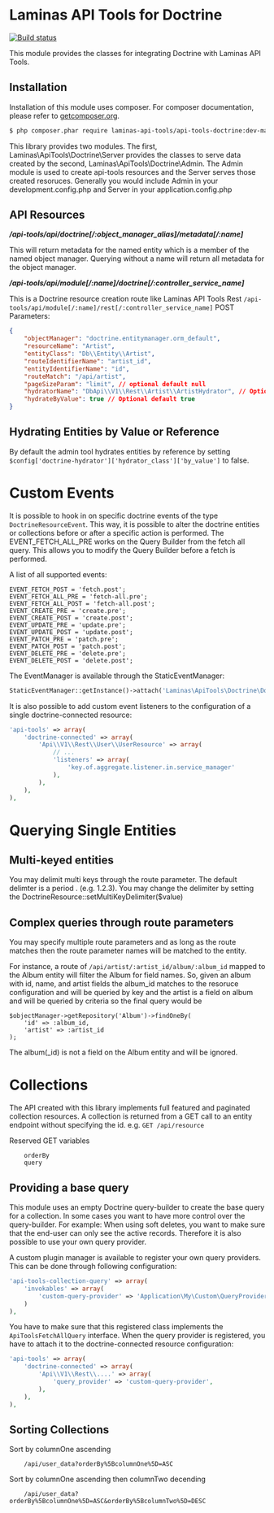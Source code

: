 Laminas API Tools for Doctrine
==============================

[![Build status](https://api.travis-ci.org/laminas-api-tools/api-tools-doctrine.svg)](https://travis-ci.org/laminas-api-tools/api-tools-doctrine)

This module provides the classes for integrating Doctrine with Laminas API Tools.

Installation
------------

Installation of this module uses composer. For composer documentation, please refer to
[getcomposer.org](http://getcomposer.org/).

```sh
$ php composer.phar require laminas-api-tools/api-tools-doctrine:dev-master
```

This library provides two modules.  The first, Laminas\ApiTools\Doctrine\Server provides
the classes to serve data created by the second, Laminas\ApiTools\Doctrine\Admin.  The
Admin module is used to create api-tools resources and the Server serves those
created resoruces.  Generally you would include Admin in your development.config.php
and Server in your application.config.php


API Resources
-------------


***/api-tools/api/doctrine[/:object_manager_alias]/metadata[/:name]***

This will return metadata for the named entity which is a member of the
named object manager.  Querying without a name will return all metadata
for the object manager.


***/api-tools/api/module[/:name]/doctrine[/:controller_service_name]***

This is a Doctrine resource creation route like Laminas API Tools Rest `/api-tools/api/module[/:name]/rest[/:controller_service_name]`
POST Parameters:

```json
{
    "objectManager": "doctrine.entitymanager.orm_default",
    "resourceName": "Artist",
    "entityClass": "Db\\Entity\\Artist",
    "routeIdentifierName": "artist_id",
    "entityIdentifierName": "id",
    "routeMatch": "/api/artist",
    "pageSizeParam": "limit", // optional default null
    "hydratorName": "DbApi\\V1\\Rest\\Artist\\ArtistHydrator", // Optional default generated
    "hydrateByValue": true // Optional default true
}
```


Hydrating Entities by Value or Reference
----------------------------------------

By default the admin tool hydrates entities by reference by setting `$config['doctrine-hydrator']['hydrator_class']['by_value']` to false.


Custom Events
=============
It is possible to hook in on specific doctrine events of the type `DoctrineResourceEvent`.
This way, it is possible to alter the doctrine entities or collections before or after a specific action is performed.
The EVENT_FETCH_ALL_PRE works on the Query Builder from the fetch all query.  This allows you to modify the Query Builder before a fetch is performed.

A list of all supported events:
```
EVENT_FETCH_POST = 'fetch.post';
EVENT_FETCH_ALL_PRE = 'fetch-all.pre';
EVENT_FETCH_ALL_POST = 'fetch-all.post';
EVENT_CREATE_PRE = 'create.pre';
EVENT_CREATE_POST = 'create.post';
EVENT_UPDATE_PRE = 'update.pre';
EVENT_UPDATE_POST = 'update.post';
EVENT_PATCH_PRE = 'patch.pre';
EVENT_PATCH_POST = 'patch.post';
EVENT_DELETE_PRE = 'delete.pre';
EVENT_DELETE_POST = 'delete.post';
```

The EventManager is available through the StaticEventManager:

```php
StaticEventManager::getInstance()->attach('Laminas\ApiTools\Doctrine\DoctrineResource', 'create.post', $callable);
```

It is also possible to add custom event listeners to the configuration of a single doctrine-connected resource:
```php
'api-tools' => array(
    'doctrine-connected' => array(
        'Api\\V1\\Rest\\User\\UserResource' => array(
            // ...
            'listeners' => array(
                'key.of.aggregate.listener.in.service_manager'
            ),
        ),
    ),
),
```

Querying Single Entities
========================

Multi-keyed entities
--------------------

You may delimit multi keys through the route parameter.  The default
delimter is a period . (e.g. 1.2.3).  You may change the delimiter by
setting the DoctrineResource::setMultiKeyDelimiter($value)


Complex queries through route parameters
----------------------------------------

You may specify multiple route parameters and as long as the route
matches then the route parameter names will be matched to the entity.

For instance, a route of ```/api/artist/:artist_id/album/:album_id``` mapped to the Album
entity will filter the Album for field names.  So, given an album with id, name, and artist
fields the album_id matches to the resoruce configuration and will be queried by key
and the artist is a field on album and will be queried by criteria so the final query
would be

```
$objectManager->getRepository('Album')->findOneBy(
    'id' => :album_id,
    'artist' => :artist_id
);
```

The album(_id) is not a field on the Album entity and will be ignored.


Collections
===========

The API created with this library implements full featured and paginated
collection resources.  A collection is returned from a GET call to an entity endpoint without
specifying the id.  e.g. ```GET /api/resource```

Reserved GET variables

```
    orderBy
    query
```

Providing a base query
----------------------

This module uses an empty Doctrine query-builder to create the base query for a collection.
In some cases you want to have more control over the query-builder.
For example: When using soft deletes, you want to make sure that the end-user can only see the active records.
Therefore it is also possible to use your own query provider.

A custom plugin manager is available to register your own query providers.
This can be done through following configuration:

```php
'api-tools-collection-query' => array(
    'invokables' => array(
        'custom-query-provider' => 'Application\My\Custom\QueryProvider',
    )
),
```

You have to make sure that this registered class implements the `ApiToolsFetchAllQuery` interface.
When the query provider is registered, you have to attach it to the doctrine-connected resource configuration:
```php
'api-tools' => array(
    'doctrine-connected' => array(
        'Api\\V1\\Rest\\....' => array(
            'query_provider' => 'custom-query-provider',
        ),
    ),
),
```

Sorting Collections
-------------------

Sort by columnOne ascending

```
    /api/user_data?orderBy%5BcolumnOne%5D=ASC
```

Sort by columnOne ascending then columnTwo decending

```
    /api/user_data?orderBy%5BcolumnOne%5D=ASC&orderBy%5BcolumnTwo%5D=DESC
```


